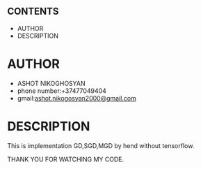## CONTENTS 
* AUTHOR
* DESCRIPTION
 
# AUTHOR 
* ASHOT NIKOGHOSYAN
* phone number:+37477049404
* gmail:ashot.nikogosyan2000@gmail.com
   
# DESCRIPTION
  This is implementation GD,SGD,MGD by hend without tensorflow.
  
  
 THANK YOU FOR WATCHING MY CODE.
